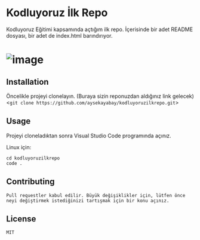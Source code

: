 # Kodluyoruz İlk Repo
Kodluyoruz Eğitimi kapsamında açtığım ilk repo. İçerisinde bir adet README dosyası, bir adet de index.html barındırıyor.

# ![image](https://user-images.githubusercontent.com/74185399/181580940-9c393e47-09c9-4ff4-ba28-a5accf403201.png)
## Installation
  Öncelikle projeyi clonelayın. (Buraya sizin reponuzdan aldığınız link gelecek)
  <`git clone https://github.com/aysekayabay/kodluyoruzilkrepo.git`>
    

## Usage
Projeyi cloneladıktan sonra Visual Studio Code programında açınız.

Linux için:

    cd kodluyoruzilkrepo
    code .
  
## Contributing
    Pull requestler kabul edilir. Büyük değişiklikler için, lütfen önce neyi değiştirmek istediğinizi tartışmak için bir konu açınız.

## License
    MIT
